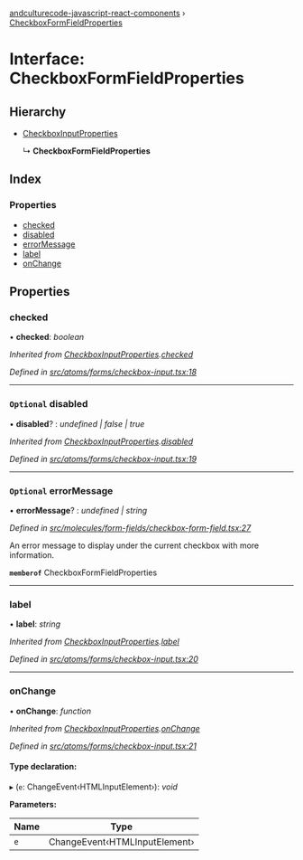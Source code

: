 [andculturecode-javascript-react-components](../README.md) › [CheckboxFormFieldProperties](checkboxformfieldproperties.md)

# Interface: CheckboxFormFieldProperties

## Hierarchy

* [CheckboxInputProperties](checkboxinputproperties.md)

  ↳ **CheckboxFormFieldProperties**

## Index

### Properties

* [checked](checkboxformfieldproperties.md#checked)
* [disabled](checkboxformfieldproperties.md#optional-disabled)
* [errorMessage](checkboxformfieldproperties.md#optional-errormessage)
* [label](checkboxformfieldproperties.md#label)
* [onChange](checkboxformfieldproperties.md#onchange)

## Properties

###  checked

• **checked**: *boolean*

*Inherited from [CheckboxInputProperties](checkboxinputproperties.md).[checked](checkboxinputproperties.md#checked)*

*Defined in [src/atoms/forms/checkbox-input.tsx:18](https://github.com/AndcultureCode/AndcultureCode.JavaScript.React.Components/blob/29c8649/src/atoms/forms/checkbox-input.tsx#L18)*

___

### `Optional` disabled

• **disabled**? : *undefined | false | true*

*Inherited from [CheckboxInputProperties](checkboxinputproperties.md).[disabled](checkboxinputproperties.md#optional-disabled)*

*Defined in [src/atoms/forms/checkbox-input.tsx:19](https://github.com/AndcultureCode/AndcultureCode.JavaScript.React.Components/blob/29c8649/src/atoms/forms/checkbox-input.tsx#L19)*

___

### `Optional` errorMessage

• **errorMessage**? : *undefined | string*

*Defined in [src/molecules/form-fields/checkbox-form-field.tsx:27](https://github.com/AndcultureCode/AndcultureCode.JavaScript.React.Components/blob/29c8649/src/molecules/form-fields/checkbox-form-field.tsx#L27)*

An error message to display under the current checkbox with more information.

**`memberof`** CheckboxFormFieldProperties

___

###  label

• **label**: *string*

*Inherited from [CheckboxInputProperties](checkboxinputproperties.md).[label](checkboxinputproperties.md#label)*

*Defined in [src/atoms/forms/checkbox-input.tsx:20](https://github.com/AndcultureCode/AndcultureCode.JavaScript.React.Components/blob/29c8649/src/atoms/forms/checkbox-input.tsx#L20)*

___

###  onChange

• **onChange**: *function*

*Inherited from [CheckboxInputProperties](checkboxinputproperties.md).[onChange](checkboxinputproperties.md#onchange)*

*Defined in [src/atoms/forms/checkbox-input.tsx:21](https://github.com/AndcultureCode/AndcultureCode.JavaScript.React.Components/blob/29c8649/src/atoms/forms/checkbox-input.tsx#L21)*

#### Type declaration:

▸ (`e`: ChangeEvent‹HTMLInputElement›): *void*

**Parameters:**

Name | Type |
------ | ------ |
`e` | ChangeEvent‹HTMLInputElement› |
